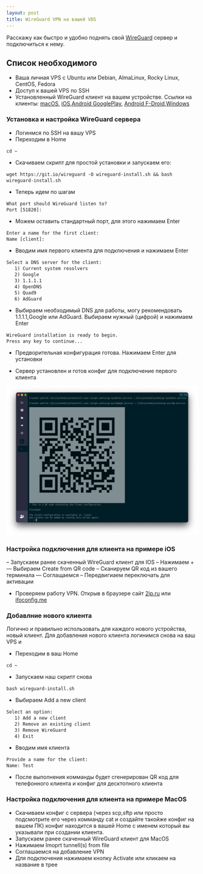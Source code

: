 ```yaml
---
layout: post
title: WireGuard VPN на вашей VDS
---
```

Расскажу как быстро и удобно поднять свой [WireGuard](https://www.wireguard.com/) сервер и подключиться к нему.

## Список необходимого 
- Ваша личная VPS c Ubuntu или Debian, AlmaLinux, Rocky Linux, CentOS, Fedora
- Доступ к вашей VPS по SSH
- Установленный WireGuard клиент на вашем устройстве. 
Ссылки на клиенты: [macOS](https://itunes.apple.com/us/app/wireguard/id1451685025?ls=1&mt=12), [iOS](https://itunes.apple.com/us/app/wireguard/id1441195209?ls=1&mt=8),[Android GooglePlay](https://play.google.com/store/apps/details?id=com.wireguard.android), [Android F-Droid](https://f-droid.org/en/packages/com.wireguard.android/),[Windows](https://download.wireguard.com/windows-client/)

### Установка и настройка WireGuard сервера
- Логинмся по SSH на вашу VPS
- Переходим в  Home

```
cd ~
```
- Скачиваем скрипт для простой установки и запускаем его:

```
wget https://git.io/wireguard -O wireguard-install.sh && bash wireguard-install.sh
```

- Теперь идем по шагам

```
What port should WireGuard listen to?
Port [51820]: 
```

- Можем оставить стандартный порт, для этого нажимаем Enter
```
Enter a name for the first client:
Name [client]: 
```
- Вводим имя первого клиента для подключения и нажимаем Enter
```
Select a DNS server for the client:
   1) Current system resolvers
   2) Google
   3) 1.1.1.1
   4) OpenDNS
   5) Quad9
   6) AdGuard
```
- Выбираем необходимый DNS для работы, могу рекомендовать 1.1.1.1,Google или AdGuard. Выбираем нужный (цифрой) и нажимаем Enter
```
WireGuard installation is ready to begin.
Press any key to continue...
```
- Предворительная конфигурация готова. Нажимаем Enter для установки

- Сервер установлен и готов конфиг для подключение первого клиента

![](https://raw.githubusercontent.com/tatarinovms/tatarinovms.github.io/master/images/posts/WG/wg.png)

### Настройка подключения для клиента на примере iOS

– Запускаем ранее скаченный WireGuard клиент для IOS
– Нажимаем + 
— Выбираем Create from QR code
– Сканируем QR код из вашего терминала
— Соглащаемся 
– Передвигиаем переключать для активации
- Проверяем работу VPN. Открыв в браузере сайт [2ip.ru](https://2ip.ru) или [ifoconfig.me](https://ifconfig.me/)

### Добавлние нового клиента
Логично и правильно использовать для каждого нового устройства, новый клиент.
Для добавления нового клиента логинимся снова на ваш VPS и
- Переходим в ваш Home

```
cd ~
```

- Запускаем наш скрипт снова

```
bash wireguard-install.sh
```
- Выбираем Add a new client 

```
Select an option:
   1) Add a new client
   2) Remove an existing client
   3) Remove WireGuard
   4) Exit
```
- Вводим имя клиента

``` 
Provide a name for the client:
Name: Test
```
- После выполнения комманды будет сгенерирован QR код для телефонного клиента и конфиг для десктопного клиента

### Настройка подключения для клиента на примере MacOS
- Cкачиваем конфиг с сервера (через scp,sftp или просто подсмотрите его через комманду cat и создайте такойже конфиг на вашем ПК) конфиг находится в вашей Home с именем который вы указывали при создании клиента. 
- Запускаем ранее скаченный WireGuard клиент для MacOS
- Нажимаем Imoprt tunnell(s) from file 
- Соглашаемся на добавление VPN
- Для подключения нажимаем кнопку Activate или кликаем на название в трее